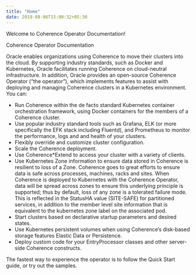 ```yaml
---
title: "Home"
date: 2019-08-06T15:00:32+05:30
---
```

Welcome to Coherence Operator Documentation!

Coherence Operator Documentation

Oracle enables organizations using Coherence to move their clusters into the cloud. By supporting industry standards, such as Docker and Kubernetes, Oracle facilitates running Coherence on cloud-neutral infrastructure. In addition, Oracle provides an open-source Coherence Operator (“the operator”), which implements features to assist with deploying and managing Coherence clusters in a Kubernetes environment. You can:
 - Run Coherence within the de facto standard Kubernetes container orchestration framework, using Docker containers for the members of a Coherence cluster.
  - Use popular industry standard tools such as Grafana, ELK (or more specifically the EFK stack including Fluentd), and Prometheus to monitor the performance, logs and and health of your clusters.
  - Flexibly override and customize cluster configuration.
  - Scale the Coherence deployment.
  - Use Coherence*Extend to access your cluster with a variety of clients.
  - Use Kubernetes Zone information to ensure data stored in Coherence is resilient to loss of a Zone. Coherence goes to great efforts to ensure data is safe across processes, machines, racks and sites. When Coherence is deployed to Kubernetes with the Coherence Operator, data will be spread across zones to ensure this underlying principle is supported; thus by default, loss of any zone is a tolerated failure mode. This is reflected in the StatusHA value (SITE-SAFE) for partitioned services, in addition to the member level site information that is equivalent to the kubernetes zone label on the associated pod.
  - Start clusters based on declarative startup parameters and desired states.
  - Use Kubernetes persistent volumes when using Coherence’s disk-based storage features Elastic Data or Persistence.
  - Deploy custom code for your EntryProcessor classes and other server-side Coherence constructs.

 The fastest way to experience the operator is to follow the Quick Start guide, or try out the samples.
